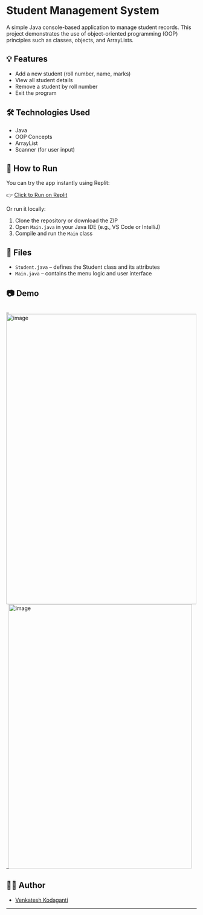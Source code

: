 # Student Management System

A simple Java console-based application to manage student records. This project demonstrates the use of object-oriented programming (OOP) principles such as classes, objects, and ArrayLists.

## 💡 Features

- Add a new student (roll number, name, marks)
- View all student details
- Remove a student by roll number
- Exit the program

## 🛠 Technologies Used

- Java
- OOP Concepts
- ArrayList
- Scanner (for user input)

## 🚀 How to Run

You can try the app instantly using Replit:

👉 [Click to Run on Replit](https://replit.com/@kodagantivenkat/Student-Management-System)

Or run it locally:
1. Clone the repository or download the ZIP
2. Open `Main.java` in your Java IDE (e.g., VS Code or IntelliJ)
3. Compile and run the `Main` class

## 📁 Files

- `Student.java` – defines the Student class and its attributes
- `Main.java` – contains the menu logic and user interface

## 📷 Demo

_<img width="503" height="769" alt="image" src="https://github.com/user-attachments/assets/f5ea39bd-ca69-428b-93ed-eb4702f0241a" />
_<img width="485" height="700" alt="image" src="https://github.com/user-attachments/assets/37cb3930-feda-4bf1-a5d5-782039caf2fe" />


## 🧑‍💻 Author

- [Venkatesh Kodaganti](https://github.com/192110481)

---
